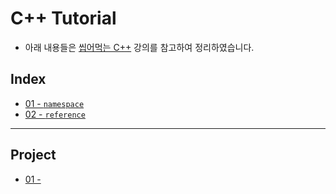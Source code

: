 # C++ Tutorial
* 아래 내용들은 [씹어먹는 C++](https://modoocode.com/135) 강의를 참고하여 정리하였습니다.

## Index
* [01 - `namespace`](./01)
* [02 - `reference`](./02)

---
## Project
* [01 - ](./p01)
